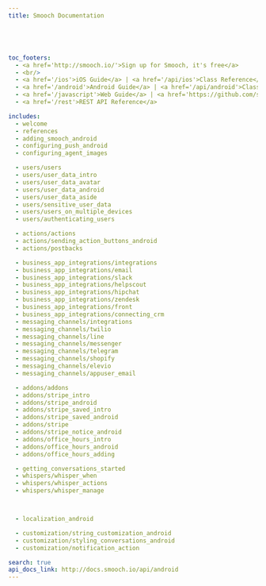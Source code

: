 ```yaml
---
title: Smooch Documentation





toc_footers:
  - <a href='http://smooch.io/'>Sign up for Smooch, it's free</a>
  - <br/>
  - <a href='/ios'>iOS Guide</a> | <a href='/api/ios'>Class Reference</a>
  - <a href='/android'>Android Guide</a> | <a href='/api/android'>Class Reference</a>
  - <a href='/javascript'>Web Guide</a> | <a href='https://github.com/smooch/smooch-js' target="_blank">Class Reference</a>
  - <a href='/rest'>REST API Reference</a>

includes:
  - welcome
  - references
  - adding_smooch_android
  - configuring_push_android
  - configuring_agent_images

  - users/users
  - users/user_data_intro
  - users/user_data_avatar
  - users/user_data_android
  - users/user_data_aside
  - users/sensitive_user_data
  - users/users_on_multiple_devices
  - users/authenticating_users

  - actions/actions
  - actions/sending_action_buttons_android
  - actions/postbacks

  - business_app_integrations/integrations
  - business_app_integrations/email
  - business_app_integrations/slack
  - business_app_integrations/helpscout
  - business_app_integrations/hipchat
  - business_app_integrations/zendesk
  - business_app_integrations/front
  - business_app_integrations/connecting_crm
  - messaging_channels/integrations
  - messaging_channels/twilio
  - messaging_channels/line
  - messaging_channels/messenger
  - messaging_channels/telegram
  - messaging_channels/shopify
  - messaging_channels/elevio
  - messaging_channels/appuser_email

  - addons/addons
  - addons/stripe_intro
  - addons/stripe_android
  - addons/stripe_saved_intro
  - addons/stripe_saved_android
  - addons/stripe
  - addons/stripe_notice_android
  - addons/office_hours_intro
  - addons/office_hours_android
  - addons/office_hours_adding

  - getting_conversations_started
  - whispers/whisper_when
  - whispers/whisper_actions
  - whispers/whisper_manage



  - localization_android

  - customization/string_customization_android
  - customization/styling_conversations_android
  - customization/notification_action

search: true
api_docs_link: http://docs.smooch.io/api/android
---
```

